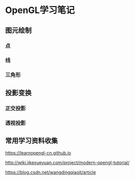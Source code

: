 OpenGL学习笔记
=====

## 图元绘制

### 点

### 线

### 三角形

## 投影变换

### 正交投影

### 透视投影



## 常用学习资料收集

https://learnopengl-cn.github.io

http://wiki.jikexueyuan.com/project/modern-opengl-tutorial/

https://blog.csdn.net/wangdingqiaoit/article